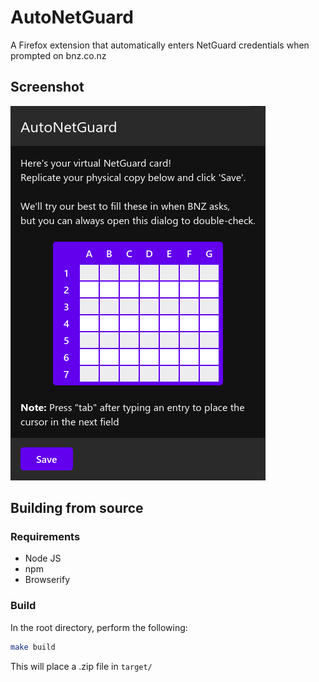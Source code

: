 # AutoNetGuard
A Firefox extension that automatically enters NetGuard credentials when prompted on bnz.co.nz

## Screenshot
![Screenshot of the popup window](docs/screenshots/popup.png)

## Building from source
### Requirements
- Node JS
- npm
- Browserify

### Build
In the root directory, perform the following:

```bash
make build
```

This will place a .zip file in `target/`